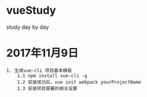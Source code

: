 # vueStudy
study day by day
# 2017年11月9日
    1. 生成vue-cli 项目基本模板
        1.1 npm install vue-cli -g
        1.2 安装成功后，vue init webpack yourProjectName
        1.3 安装项目需要的相关设置
 
    
